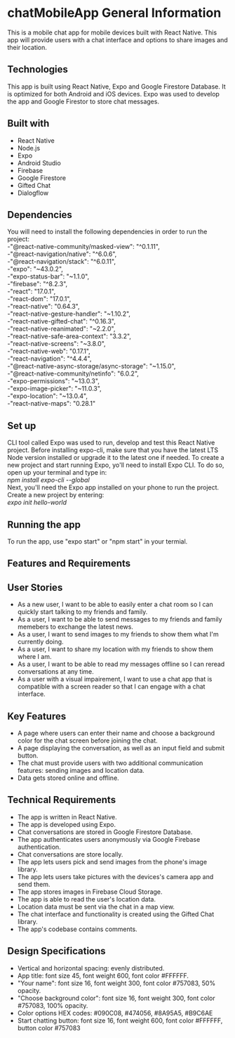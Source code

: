 # chatMobileApp General Information

This is a mobile chat app for mobile devices built with React Native. This app will provide users with a chat interface and options to share images and their location.

## Technologies
This app is built using React Native, Expo and Google Firestore Database. It is optimized for both Android and iOS devices. Expo was used to develop the app and Google Firestor to store chat messages.

## Built with
- React Native
- Node.js
- Expo
- Android Studio
- Firebase
- Google Firestore
- Gifted Chat
- Dialogflow

## Dependencies
You will need to install the following dependencies in order to run the project:<br>
-"@react-native-community/masked-view": "^0.1.11",<br>
-"@react-navigation/native": "^6.0.6",<br>
-"@react-navigation/stack": "^6.0.11",<br>
-"expo": "~43.0.2",<br>
-"expo-status-bar": "~1.1.0",<br>
-"firebase": "^8.2.3",<br>
-"react": "17.0.1",<br>
-"react-dom": "17.0.1",<br>
-"react-native": "0.64.3",<br>
-"react-native-gesture-handler": "~1.10.2",<br>
-"react-native-gifted-chat": "^0.16.3",<br>
-"react-native-reanimated": "~2.2.0",<br>
-"react-native-safe-area-context": "3.3.2",<br>
-"react-native-screens": "~3.8.0",<br>
-"react-native-web": "0.17.1",<br>
-"react-navigation": "^4.4.4",<br>
-"@react-native-async-storage/async-storage": "~1.15.0",<br>
-"@react-native-community/netinfo": "6.0.2",<br>
-"expo-permissions": "~13.0.3",<br>
-"expo-image-picker": "~11.0.3",<br>
-"expo-location": "~13.0.4",<br>
-"react-native-maps": "0.28.1"<br>

## Set up
CLI tool called Expo was used to run, develop and test this React Native project. Before installing expo-cli, make sure that you have the latest LTS Node version installed or upgrade it to the latest one if needed. To create a new project and start running Expo, yo'll need to install Expo CLI. To do so, open up your terminal and type in: <br>
<i>npm install expo-cli --global</i> <br>
Next, you'll need the Expo app installed on your phone to run the project.<br>
Create a new project by entering: <br>
<i>expo init hello-world</i><br>

## Running the app
To run the app, use "expo start" or "npm start" in your termial.

## Features and Requirements

## User Stories
- As a new user, I want to be able to easily enter a chat room so I can quickly start talking to my friends and family.
- As a user, I want to be able to send messages to my friends and family memebers to exchange the latest news.
- As a user, I want to send images to my friends to show them what I'm currently doing.
- As a user, I want to share my location  with my friends to show them where I am.
- As a user, I want to be able to read my messages offline so I can reread conversations at any time.
- As a user with a visual impairement, I want to use a chat app that is compatible with a screen reader so that I can engage with a chat interface.

## Key Features
- A page where users can enter their name and choose a background color for the chat screen before joining the chat.
- A page displaying the conversation, as well as an input field and submit button.
- The chat must provide users with two additional communication features: sending images and location data.
- Data gets stored online and offline.

## Technical Requirements
- The app is written in React Native.
- The app is developed using Expo.
- Chat conversations are stored in Google Firestore Database.
- The app authenticates users anonymously via Google Firebase authentication.
- Chat conversations are store locally.
- The app lets users pick and send images from the phone's image library.
- The app lets users take pictures with the devices's camera app and send them.
- The app stores images in Firebase Cloud Storage.
- The app is able to read the user's location data.
- Location data must be sent via the chat in a map view.
- The chat interface and functionality is created using the Gifted Chat library.
- The app's codebase contains comments.

## Design Specifications
- Vertical and horizontal spacing: evenly distributed.
- App title: font size 45, font weight 600, font color #FFFFFF.
- "Your name": font size 16, font weight 300, font color #757083, 50% opacity.
- "Choose background color": font size 16, font weight 300, font color #757083, 100% opacity.
- Color options HEX codes: #090C08, #474056, #8A95A5, #B9C6AE
- Start chatting button: font size 16, font weight 600, font color #FFFFFF, button color #757083
